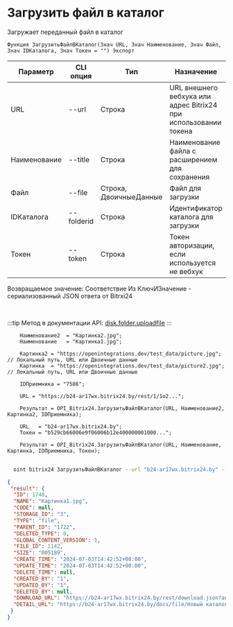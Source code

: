 ﻿---
sidebar_position: 2
---

# Загрузить файл в каталог
 Загружает переданный файл в каталог



`Функция ЗагрузитьФайлВКаталог(Знач URL, Знач Наименование, Знач Файл, Знач IDКаталога, Знач Токен = "") Экспорт`

  | Параметр | CLI опция | Тип | Назначение |
  |-|-|-|-|
  | URL | --url | Строка | URL внешнего вебхука или адрес Bitrix24 при использовании токена |
  | Наименование | --title | Строка | Наименование файла с расширением для сохранения |
  | Файл | --file | Строка, ДвоичныеДанные | Файл для загрузки |
  | IDКаталога | --folderid | Строка | Идентификатор каталога для загрузки |
  | Токен | --token | Строка | Токен авторизации, если используется не вебхук |

  
  Возвращаемое значение:   Соответствие Из КлючИЗначение - сериализованный JSON ответа от Bitrxi24

<br/>

:::tip
Метод в документации API: [disk.folder.uploadfile](https://dev.1c-bitrix.ru/rest_help/disk/folder/disk_folder_uploadfile.php)
:::
<br/>


```bsl title="Пример кода"
    Наименование2  = "Картинка2.jpg";
    Наименование   = "Картинка1.jpg";

    Картинка2 = "https://openintegrations.dev/test_data/picture.jpg";  // Локальный путь, URL или Двоичные данные
    Картинка  = "https://openintegrations.dev/test_data/picture2.jpg"; // Локальный путь, URL или Двоичные данные

    IDПриемника = "7586";

    URL = "https://b24-ar17wx.bitrix24.by/rest/1/1o2...";

    Результат = OPI_Bitrix24.ЗагрузитьФайлВКаталог(URL, Наименование2, Картинка2, IDПриемника);

    URL   = "b24-ar17wx.bitrix24.by";
    Токен = "b529cb66006e9f06006b12e400000001000...";

    Результат = OPI_Bitrix24.ЗагрузитьФайлВКаталог(URL, Наименование, Картинка, IDПриемника, Токен);
```



```sh title="Пример команды CLI"
    
  oint bitrix24 ЗагрузитьФайлВКаталог --url "b24-ar17wx.bitrix24.by" --title %title% --file %file% --folderid %folderid% --token "56898d66006e9f06006b12e400000001000..."

```

```json title="Результат"
{
 "result": {
  "ID": 1740,
  "NAME": "Картинка1.jpg",
  "CODE": null,
  "STORAGE_ID": "3",
  "TYPE": "file",
  "PARENT_ID": "1722",
  "DELETED_TYPE": 0,
  "GLOBAL_CONTENT_VERSION": 1,
  "FILE_ID": 1142,
  "SIZE": "805189",
  "CREATE_TIME": "2024-07-03T14:42:52+00:00",
  "UPDATE_TIME": "2024-07-03T14:42:52+00:00",
  "DELETE_TIME": null,
  "CREATED_BY": "1",
  "UPDATED_BY": "1",
  "DELETED_BY": null,
  "DOWNLOAD_URL": "https://b24-ar17wx.bitrix24.by/rest/download.json?auth=fe708566006e9f06006b12e4000000010000076fcba303ea853529aed2cefade1444b3&token=disk%7CaWQ9MTc0MCZfPTFqN3RzcGx4UndmRkk0cmlvVGVFQUEzQ05lOHZ0U1RR%7CImRvd25sb2FkfGRpc2t8YVdROU1UYzBNQ1pmUFRGcU4zUnpjR3g0VW5kbVJrazBjbWx2VkdWRlFVRXpRMDVsT0haMFUxUlJ8ZmU3MDg1NjYwMDZlOWYwNjAwNmIxMmU0MDAwMDAwMDEwMDAwMDc2ZmNiYTMwM2VhODUzNTI5YWVkMmNlZmFkZTE0NDRiMyI%3D.yWcwutXSoxydbwTQ7d1Aapgpo69Iyc2LhhtmuH442Uo%3D",
  "DETAIL_URL": "https://b24-ar17wx.bitrix24.by/docs/file/Новый каталог/Картинка1.jpg"
 }
}
```
